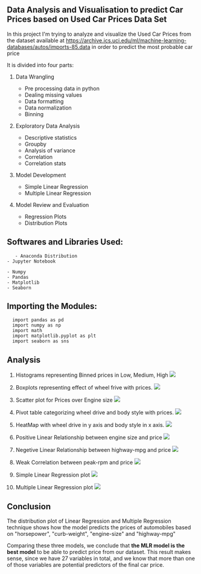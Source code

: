 
## Data Analysis and Visualisation to predict Car Prices based on Used Car Prices Data Set

In this project I'm trying to analyze and visualize the Used Car Prices from the dataset available at https://archive.ics.uci.edu/ml/machine-learning-databases/autos/imports-85.data in order to predict the most probable car price

It is divided into four parts:

1) Data Wrangling
	- Pre processing data in python
	- Dealing missing values
	- Data formatting
	- Data normalization
	- Binning
	
2) Exploratory Data Analysis
	- Descriptive statistics
	- Groupby
	- Analysis of variance
	- Correlation
	- Correlation stats
	
3) Model Development
	- Simple Linear Regression
	- Multiple Linear Regression
	
4) Model Review and Evaluation
	- Regression Plots
	- Distribution Plots

## Softwares and Libraries Used:

       - Anaconda Distribution
	- Jupyter Notebook
	
	- Numpy
	- Pandas
	- Matplotlib
	- Seaborn
	
## Importing the Modules:

	  import pandas as pd
	  import numpy as np
	  import math
	  import matplotlib.pyplot as plt
	  import seaborn as sns

## Analysis

1) Histograms representing Binned prices in Low, Medium, High
![](figures/histograms.png)

2) Boxplots representing effect of wheel frive with prices.
![](figures/boxplots.png)

3) Scatter plot for Prices over Engine size
![](figures/scatter.png)

4) Pivot table categorizing wheel drive and body style with prices.
![](figures/pivot.png)

5) HeatMap with wheel drive in y axis and body style in x axis.
![](figures/heatmap.png)

6) Positive Linear Relationship between engine size and price
![](figures/positivelinear.png)

7) Negetive Linear Relationship between highway-mpg and price
![](figures/negetivelinear.png)

8) Weak Correlation between peak-rpm and price
![](figures/weakcorrelation.png)


9) Simple Linear Regression plot
![](figures/Figure_2.png)

10) Multiple Linear Regression plot
![](figures/Figure_1.png)

## Conclusion

The distribution plot of Linear Regression and Multiple Regression technique shows how
the model predicts the prices of automobiles based on "horsepower", "curb-weight", "engine-size" and "highway-mpg"
<p>Comparing these three models, we conclude that <b>the MLR model is the best model</b> to be able to predict price from our dataset. This result makes sense, since we have 27 variables in total, and we know that more than one of those variables are potential predictors of the final car price.</p>

